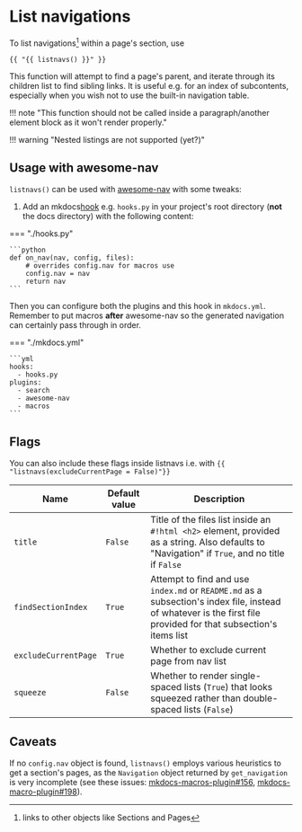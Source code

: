 # List navigations

To list navigations[^1] within a page's section, use

```
{{ "{{ listnavs() }}" }}
```

This function will attempt to find a page's parent, and iterate through its children list to find sibling links. It is useful e.g. for an index of subcontents, especially when you wish not to use the built-in navigation table.

!!! note "This function should not be called inside a paragraph/another element block as it won't render properly."

!!! warning "Nested listings are not supported (yet?)"


## Usage with awesome-nav

`listnavs()` can be used with [awesome-nav](https://github.com/lukasgeiter/mkdocs-awesome-nav) with some tweaks:

1. Add an mkdocs[hook](https://www.mkdocs.org/user-guide/configuration/#hooks) e.g. `hooks.py` in your project's root directory (**not** the docs directory) with the following content:
   
=== "./hooks.py"

    ```python
    def on_nav(nav, config, files):
        # overrides config.nav for macros use
        config.nav = nav
        return nav
    ```

Then you can configure both the plugins and this hook in `mkdocs.yml`. Remember to put macros **after** awesome-nav so the generated navigation can certainly pass through in order.

=== "./mkdocs.yml"

    ```yml
    hooks:
      - hooks.py
    plugins:
      - search
      - awesome-nav
      - macros
    ```

## Flags

You can also include these flags inside listnavs i.e. with `{{ "listnavs(excludeCurrentPage = False)"}}`

| Name                 | Default value | Description                                                                                                                                                     |
| -------------------- | ------------- | --------------------------------------------------------------------------------------------------------------------------------------------------------------- |
| `title`              | `False`        | Title of the files list inside an `#!html <h2>` element, provided as a string. Also defaults to "Navigation" if `True`, and no title if `False`                 |
| `findSectionIndex`   | `True`        | Attempt to find and use `index.md` or `README.md` as a subsection's index file, instead of whatever is the first file provided for that subsection's items list |
| `excludeCurrentPage` | `True`        | Whether to exclude current page from nav list                                                                                                                   |
| `squeeze`            | `False`       | Whether to render single-spaced lists (`True`) that looks squeezed rather than double-spaced lists (`False`)                                                    |


## Caveats

If no `config.nav` object is found, `listnavs()` employs various heuristics to get a section's pages, as the `Navigation` object returned by `get_navigation` is very incomplete (see these issues: [mkdocs-macros-plugin#156](https://github.com/fralau/mkdocs-macros-plugin/issues/156), [mkdocs-macro-plugin#198](https://github.com/fralau/mkdocs-macros-plugin/discussions/198)).


[^1]: links to other objects like Sections and Pages